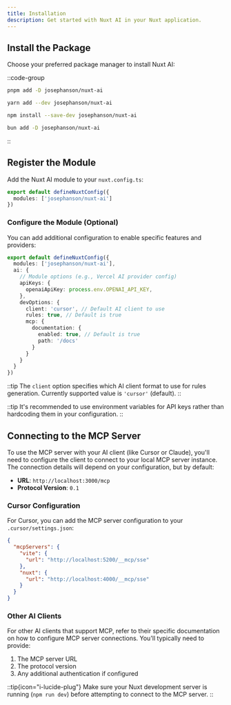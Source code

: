```yaml
---
title: Installation
description: Get started with Nuxt AI in your Nuxt application.
---
```


## Install the Package

Choose your preferred package manager to install Nuxt AI:

::code-group
```bash [pnpm]
pnpm add -D josephanson/nuxt-ai
```

```bash [yarn]
yarn add --dev josephanson/nuxt-ai
```

```bash [npm]
npm install --save-dev josephanson/nuxt-ai
```

```bash [bun]
bun add -D josephanson/nuxt-ai
```
::

## Register the Module

Add the Nuxt AI module to your `nuxt.config.ts`:

```ts [nuxt.config.ts]
export default defineNuxtConfig({
  modules: ['josephanson/nuxt-ai']
})
```

### Configure the Module (Optional)

You can add additional configuration to enable specific features and providers:

```ts [nuxt.config.ts]
export default defineNuxtConfig({
  modules: ['josephanson/nuxt-ai'],
  ai: {
    // Module options (e.g., Vercel AI provider config)
    apiKeys: {
      openaiApiKey: process.env.OPENAI_API_KEY,
    },
    devOptions: {
      client: 'cursor', // Default AI client to use
      rules: true, // Default is true
      mcp: {
        documentation: {
          enabled: true, // Default is true
          path: '/docs'
        }
      }
    }
  }
})
```

::tip
The `client` option specifies which AI client format to use for rules generation. Currently supported value is `'cursor'` (default).
::

::tip
It's recommended to use environment variables for API keys rather than hardcoding them in your configuration.
::

## Connecting to the MCP Server

To use the MCP server with your AI client (like Cursor or Claude), you'll need to configure the client to connect to your local MCP server instance. The connection details will depend on your configuration, but by default:

- **URL**: `http://localhost:3000/mcp`
- **Protocol Version**: `0.1`

### Cursor Configuration

For Cursor, you can add the MCP server configuration to your `.cursor/settings.json`:

```json
{
  "mcpServers": {
    "vite": {
      "url": "http://localhost:5200/__mcp/sse"
    },
    "nuxt": {
      "url": "http://localhost:4000/__mcp/sse"
    }
  }
}
```

### Other AI Clients

For other AI clients that support MCP, refer to their specific documentation on how to configure MCP server connections. You'll typically need to provide:

1. The MCP server URL
2. The protocol version
3. Any additional authentication if configured

::tip{icon="i-lucide-plug"}
Make sure your Nuxt development server is running (`npm run dev`) before attempting to connect to the MCP server.
::

